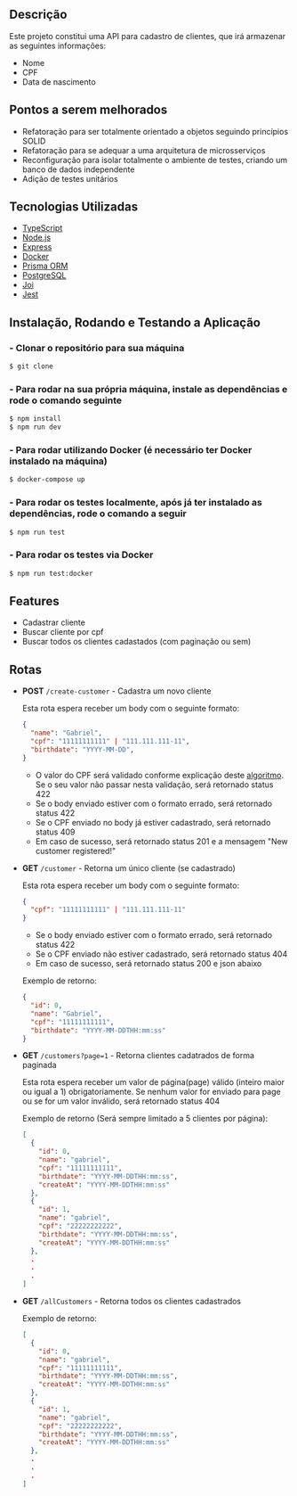 ## Descrição

Este projeto constitui uma API para cadastro de clientes, que irá armazenar as seguintes informações:

- Nome
- CPF
- Data de nascimento

## Pontos a serem melhorados

- Refatoração para ser totalmente orientado a objetos seguindo princípios SOLID
- Refatoração para se adequar a uma arquitetura de microsserviços
- Reconfiguração para isolar totalmente o ambiente de testes, criando um banco de dados independente
- Adição de testes unitários

## Tecnologias Utilizadas

- [TypeScript](https://www.typescriptlang.org/)
- [Node.js](https://nodejs.org/en/)
- [Express](https://expressjs.com/)
- [Docker](https://www.docker.com/)
- [Prisma ORM](https://www.prisma.io/)
- [PostgreSQL](https://www.postgresql.org/)
- [Joi](https://joi.dev/)
- [Jest](https://jestjs.io/)

## Instalação, Rodando e Testando a Aplicação

### - Clonar o repositório para sua máquina

```bash
$ git clone
```

### - Para rodar na sua própria máquina, instale as dependências e rode o comando seguinte

```bash
$ npm install
$ npm run dev
```

### - Para rodar utilizando Docker (é necessário ter Docker instalado na máquina)

```bash
$ docker-compose up
```
### - Para rodar os testes localmente, após já ter instalado as dependências, rode o comando a seguir

```bash
$ npm run test
```

### - Para rodar os testes via Docker

```bash
$ npm run test:docker
```

## Features

- Cadastrar cliente
- Buscar cliente por cpf
- Buscar todos os clientes cadastados (com paginação ou sem)

## Rotas

- **POST** `/create-customer` - Cadastra um novo cliente

  Esta rota espera receber um body com o seguinte formato:

  ```json
  {
  	"name": "Gabriel",
  	"cpf": "11111111111" | "111.111.111-11",
  	"birthdate": "YYYY-MM-DD",
  }
  ```

  - O valor do CPF será validado conforme explicação deste [algoritmo](https://www.macoratti.net/alg_cpf.htm#:~:text=O). Se o seu valor não passar nesta validação, será retornado status 422
  - Se o body enviado estiver com o formato errado, será retornado status 422
  - Se o CPF enviado no body já estiver cadastrado, será retornado status 409
  - Em caso de sucesso, será retornado status 201 e a mensagem "New customer registered!"

- **GET** `/customer` - Retorna um único cliente (se cadastrado)

  Esta rota espera receber um body com o seguinte formato:

  ```json
  {
  	"cpf": "11111111111" | "111.111.111-11"
  }
  ```

  - Se o body enviado estiver com o formato errado, será retornado status 422
  - Se o CPF enviado não estiver cadastrado, será retornado status 404
  - Em caso de sucesso, será retornado status 200 e json abaixo

  Exemplo de retorno:

  ```json
  {
    "id": 0,
    "name": "Gabriel",
    "cpf": "11111111111",
    "birthdate": "YYYY-MM-DDTHH:mm:ss"
  }
  ```

- **GET** `/customers?page=1` - Retorna clientes cadatrados de forma paginada

  Esta rota espera receber um valor de página(page) válido (inteiro maior ou igual a 1) obrigatoriamente. Se nenhum valor for enviado para page ou se for um valor inválido, será retornado status 404

  Exemplo de retorno (Será sempre limitado a 5 clientes por página):

  ```json
  [
    {
      "id": 0,
      "name": "gabriel",
      "cpf": "11111111111",
      "birthdate": "YYYY-MM-DDTHH:mm:ss",
      "createAt": "YYYY-MM-DDTHH:mm:ss"
    },
    {
      "id": 1,
      "name": "gabriel",
      "cpf": "22222222222",
      "birthdate": "YYYY-MM-DDTHH:mm:ss",
      "createAt": "YYYY-MM-DDTHH:mm:ss"
    },
    .
    .
    .
  ]
  ```

- **GET** `/allCustomers` - Retorna todos os clientes cadastrados

  Exemplo de retorno:

  ```json
  [
    {
      "id": 0,
      "name": "gabriel",
      "cpf": "11111111111",
      "birthdate": "YYYY-MM-DDTHH:mm:ss",
      "createAt": "YYYY-MM-DDTHH:mm:ss"
    },
    {
      "id": 1,
      "name": "gabriel",
      "cpf": "22222222222",
      "birthdate": "YYYY-MM-DDTHH:mm:ss",
      "createAt": "YYYY-MM-DDTHH:mm:ss"
    },
    .
    .
    .
  ]
  ```
